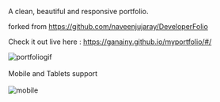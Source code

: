 

A clean, beautiful and responsive portfolio.

forked from https://github.com/naveenjujaray/DeveloperFolio

Check it out live here : https://ganainy.github.io/myportfolio/#/

![portfoliogif](https://user-images.githubusercontent.com/44480226/158075047-f271f2bf-3453-4615-b588-b956927427a8.gif)
<br><br>
Mobile and Tablets support
<br><br>
![mobile](https://user-images.githubusercontent.com/44480226/158075063-ea4707de-543b-42ea-b353-0470d18a2ac7.jpg)

